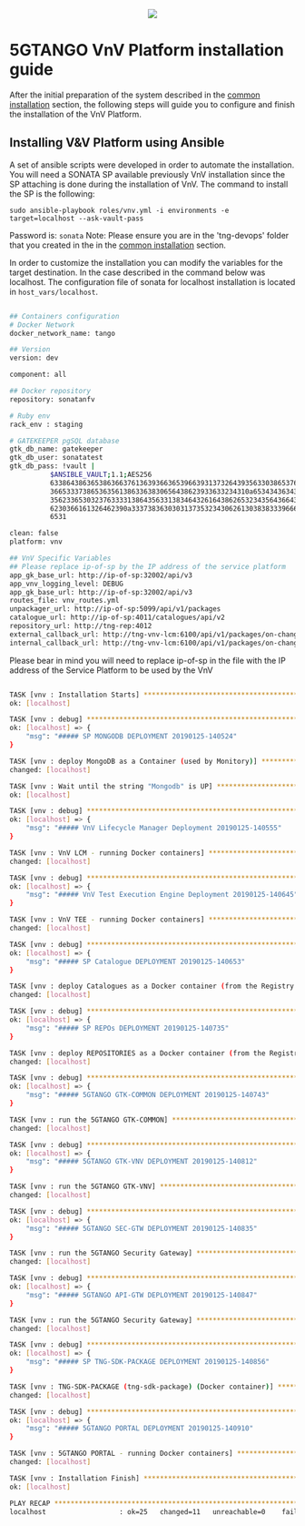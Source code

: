 <p align="center"><img src="https://github.com/sonata-nfv/tng-api-gtw/wiki/images/sonata-5gtango-logo-500px.png" /></p>

# 5GTANGO VnV Platform installation guide

After the initial preparation of the system described in the [common installation](/common-installation.md) section, the following steps will guide you to configure and finish the installation of the VnV Platform.

## Installing V&V Platform using Ansible

A set of ansible scripts were developed in order to automate the installation. You will need a SONATA SP available previously VnV installation since the SP attaching is done during the installation of VnV. The command to install the SP is the following:

`sudo ansible-playbook roles/vnv.yml -i environments -e target=localhost --ask-vault-pass`

Password is: `sonata`
Note: Please ensure you are in the 'tng-devops' folder that you created in the in the [common installation](/common-installation.md) section.

In order to customize the installation you can modify the variables for the target destination. In the case described in the command below was localhost. The configuration file of sonata for localhost installation is located in `host_vars/localhost`.

```bash

## Containers configuration
# Docker Network
docker_network_name: tango

## Version
version: dev

component: all

## Docker repository
repository: sonatanfv

# Ruby env
rack_env : staging

# GATEKEEPER pgSQL database
gtk_db_name: gatekeeper
gtk_db_user: sonatatest
gtk_db_pass: !vault |
          $ANSIBLE_VAULT;1.1;AES256
          63386438636538636637613639366365396639313732643935633038653764393366343566626530
          3665333738653635613863363830656438623933633234310a653434363435656133393562343065
          35623365303237633331386435633138346432616438626532343564366437356338386565326539
          6230366161326462390a333738363030313735323430626130383833396663353064316433363930
          6531

clean: false
platform: vnv

## VnV Specific Variables
## Please replace ip-of-sp by the IP address of the service platform
app_gk_base_url: http://ip-of-sp:32002/api/v3
app_vnv_logging_level: DEBUG
app_gk_base_url: http://ip-of-sp:32002/api/v3
routes_file: vnv_routes.yml
unpackager_url: http://ip-of-sp:5099/api/v1/packages
catalogue_url: http://ip-of-sp:4011/catalogues/api/v2
repository_url: http://tng-rep:4012
external_callback_url: http://tng-vnv-lcm:6100/api/v1/packages/on-change
internal_callback_url: http://tng-vnv-lcm:6100/api/v1/packages/on-change

```

Please bear in mind you will need to replace ip-of-sp in the file with the IP address of the Service Platform to be used by the VnV

```bash

TASK [vnv : Installation Starts] ***********************************************
ok: [localhost]

TASK [vnv : debug] *************************************************************
ok: [localhost] => {
    "msg": "##### SP MONGODB DEPLOYMENT 20190125-140524"
}

TASK [vnv : deploy MongoDB as a Container (used by Monitory)] ******************
changed: [localhost]

TASK [vnv : Wait until the string "Mongodb" is UP] *****************************
ok: [localhost]

TASK [vnv : debug] *************************************************************
ok: [localhost] => {
    "msg": "##### VnV Lifecycle Manager Deployment 20190125-140555"
}

TASK [vnv : VnV LCM - running Docker containers] *******************************
changed: [localhost]

TASK [vnv : debug] *************************************************************
ok: [localhost] => {
    "msg": "##### VnV Test Execution Engine Deployment 20190125-140645"
}

TASK [vnv : VnV TEE - running Docker containers] *******************************
changed: [localhost]

TASK [vnv : debug] *************************************************************
ok: [localhost] => {
    "msg": "##### SP Catalogue DEPLOYMENT 20190125-140653"
}

TASK [vnv : deploy Catalogues as a Docker container (from the Registry to the SP VM appliance)] ***
changed: [localhost]

TASK [vnv : debug] *************************************************************
ok: [localhost] => {
    "msg": "##### SP REPOs DEPLOYMENT 20190125-140735"
}

TASK [vnv : deploy REPOSITORIES as a Docker container (from the Registry to the SP VM appliance)] ***
changed: [localhost]

TASK [vnv : debug] *************************************************************
ok: [localhost] => {
    "msg": "##### 5GTANGO GTK-COMMON DEPLOYMENT 20190125-140743"
}

TASK [vnv : run the 5GTANGO GTK-COMMON] ****************************************
changed: [localhost]

TASK [vnv : debug] *************************************************************
ok: [localhost] => {
    "msg": "##### 5GTANGO GTK-VNV DEPLOYMENT 20190125-140812"
}

TASK [vnv : run the 5GTANGO GTK-VNV] *******************************************
changed: [localhost]

TASK [vnv : debug] *************************************************************
ok: [localhost] => {
    "msg": "##### 5GTANGO SEC-GTW DEPLOYMENT 20190125-140835"
}

TASK [vnv : run the 5GTANGO Security Gateway] **********************************
changed: [localhost]

TASK [vnv : debug] *************************************************************
ok: [localhost] => {
    "msg": "##### 5GTANGO API-GTW DEPLOYMENT 20190125-140847"
}

TASK [vnv : run the 5GTANGO Security Gateway] **********************************
changed: [localhost]

TASK [vnv : debug] *************************************************************
ok: [localhost] => {
    "msg": "##### SP TNG-SDK-PACKAGE DEPLOYMENT 20190125-140856"
}

TASK [vnv : TNG-SDK-PACKAGE (tng-sdk-package) (Docker container)] **************
changed: [localhost]

TASK [vnv : debug] *************************************************************
ok: [localhost] => {
    "msg": "##### 5GTANGO PORTAL DEPLOYMENT 20190125-140910"
}

TASK [vnv : 5GTANGO PORTAL - running Docker containers] ************************
changed: [localhost]

TASK [vnv : Installation Finish] ***********************************************
ok: [localhost]

PLAY RECAP *********************************************************************
localhost                  : ok=25   changed=11   unreachable=0    failed=0
```
